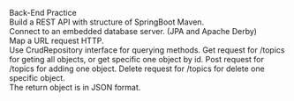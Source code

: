 Back-End Practice  
Build a REST API with structure of SpringBoot Maven.   
Connect to an embedded database server. (JPA and Apache Derby)   
Map a URL request HTTP.  
Use CrudRepository interface for querying methods.
Get request for /topics for geting all objects, or get specific one object by id.
Post request for /topics for adding one object.
Delete request for /topics for delete one specific object.  
The return object is in JSON format.  


 
